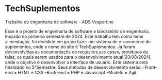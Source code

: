 # TechSuplementos
Trabalho de engenharia de software - ADS Vespertino

Esse é o projeto de engenharia de software e laboratório de engenharia.
Iniciado no primeiro semestre de 2024.
Este trabalho tem como tema alimentação, foi decidido em grupo fazer um sistema de e-commerce de suplementos, onde o nome do site é TechSuplementos.
Já foram desenvolvidas as documentaçõs de requisitos,use cases, protótipos de telas, os quais seram usados para o desenvolvimento atual(20/08/2024), onde o objetivo é desenvolver a interface de usuário.
Este sistema será finalizado no 5°Semestre!
Seus métodos de desenvolvimento serão:
-Front-end = HTML e CSS
-Back-end = PHP e Javascript
-Modelo = Ágil



